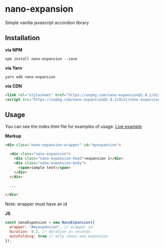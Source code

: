 # nano-expansion
Simple vanilla javascript accordion library

## Installation

**via NPM**
```shell
npm install nano-expansion --save
```

**via Yarn**
```shell
yarn add nano-expansion
```

**via CDN**
```html
<link rel="stylesheet" href="https://unpkg.com/nano-expansion@1.0.2/dist/nano-expansion.min.css">
<script src="https://unpkg.com/nano-expansion@1.0.2/dist/nano-expansion.min.js"></script>
```

## Usage

You can see the index.html file for examples of usage. [Live example](https://mcanam.github.io/nano-expansion/)

**Markup**

```html
<div class="nano-expansion-wrapper" id="myexpansion">

  <div class="nano-expansion">
    <div class="nano-expansion-head">expansion 1</div>
    <div class="nano-expansion-body">
      <span>sample text</span>
    </div>
  </div>
  
  ...

</div>
```
Note: wrapper must have an id

**JS**
```javascript
const nanoExpansion = new NanoExpansion({
  wrapper: "#myexpansion", // wrapper id
  duration: 0.2, // duration in seconds
  autoFolding: true // only shows one expansion
});
```